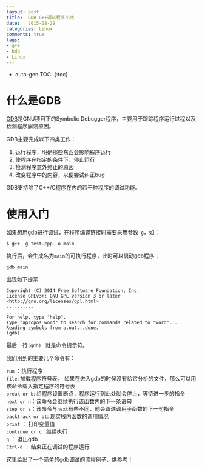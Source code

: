 ```yaml
---
layout: post
title:  GDB G++调试程序小结
date:   2015-08-29
categories: Linux
comments: true
tags:
- g++
- bdb
- Linux
---
```


* auto-gen TOC:
{:toc}

# 什么是GDB

[GDB](http://www.gnu.org/software/gdb/)是GNU项目下的Symbolic Debugger程序，主要用于跟踪程序运行过程以及检测程序崩溃原因。

GDB主要完成以下四类工作：  
1. 运行程序，明确那些东西会影响程序运行  
2. 使程序在指定的条件下，停止运行  
3. 检测程序意外终止的原因  
4. 改变程序中的内容，以便尝试纠正bug  

GDB支持除了C++/C程序在内的若干种程序的调试功能。

# 使用入门

如果想用gdb进行调试，在程序编译链接时需要采用参数`-g`，如：

`$ g++ -g test.cpp -o main`

执行后，会生成名为`main`的可执行程序，此时可以启动gdb程序：

`gdb main`

出现如下提示：

~~~
Copyright (C) 2014 Free Software Foundation, Inc.
License GPLv3+: GNU GPL version 3 or later <http://gnu.org/licenses/gpl.html>
..........
..........
For help, type "help".
Type "apropos word" to search for commands related to "word"...
Reading symbols from a.out...done.
(gdb) 
~~~

最后一行`(gdb) ` 就是命令提示符。

我们用到的主要几个命令有：

`run` ：执行程序  
`file`: 加载程序符号表。 如果在进入gdb的时候没有给它分析的文件，那么可以用该命令载入指定程序的符号表  
`break or b`: 给程序设置断点，程序运行到此处就会停止，等待进一步的指令  
`next or n`：该命令会继续执行该函数内的下一条语句  
`step or s`：该命令与`next`有些不同，他会跟进调用子函数的下一句指令  
`backtrack or bt`: 现实栈内函数的调用情况  
`print` ： 打印变量值  
`continue or c` : 继续执行  
`q` ： 退出gdb  
`Ctrl-d` ： 结束正在调试的程序运行

[这里](https://sourceware.org/gdb/current/onlinedocs/gdb/Sample-Session.html#Sample-Session)给出了一个简单的gdb调试的流程例子，供参考！


